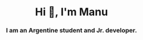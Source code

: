 <h1 align="center">Hi 👋, I'm Manu</h1>
<h3 align="center">I am an Argentine student and Jr. developer.</h3>

